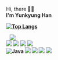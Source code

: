 


   Hi, there<b> 👋🏻 <br>
  I'm Yunkyung Han<a href="https://velog.io/@wheezy_han">
      <br>
   
[![Top Langs](https://github-readme-stats.vercel.app/api/top-langs/?username=yunkyunghan&layout=compact&hide=asp.net,php&langs_count=6)](https://github.com/yunkyunghan/github-readme-stats)
   
 <img src="http://img.shields.io/badge/-Tech%20Blog-grey?style=flat&logo=github&link=https://alpox.kr"
        style="height : auto; margin-left : 10px; margin-right : 10px;"/></a><Br>
  <img src="https://img.shields.io/badge/HTML5-E34F26?style=flat-square&logo=HTML5&logoColor=white"/></a> 
  <img src="https://img.shields.io/badge/CSS3-1572B6?style=flat-square&logo=CSS3&logoColor=white"/></a> 
  <img src="https://img.shields.io/badge/JavaScript-F7DF1E?style=flat-square&logo=JavaScript&logoColor=white"/></a> 
  <img src="https://img.shields.io/badge/Vue.js-4FC08D?style=flat-square&logo=Vue.js&logoColor=white"/></a> <br>
  <img alt="Java" src="https://img.shields.io/badge/java-%23ED8B00.svg?&style=flat-square&logo=java&logoColor=white"/>
  <img src="https://img.shields.io/badge/Node.js-339933?style=flat-square&logo=Node.js&logoColor=white"/></a> 
  <img src="https://img.shields.io/badge/MicrosoftSQLServer-CC2927?style=flat-square&logo=MicrosoftSQLServer&logoColor=white"/></a>
  <img src="https://img.shields.io/badge/PostgreSQL-4169E1?style=flat-square&logo=PostgreSQL&logoColor=white"/></a>
  <img src="https://img.shields.io/badge/Oracle-F80000?style=flat-square&logo=Oracle&logoColor=white"/></a><br>



